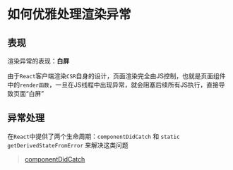 # 如何优雅处理渲染异常

## 表现

渲染异常的表现：**白屏**

由于`React`客户端渲染`CSR`自身的设计，页面渲染完全由JS控制，也就是页面组件中的`render函数`，一旦在JS线程中出现异常，就会阻塞后续所有JS执行，直接导致页面“白屏”

## 异常处理

在`React`中提供了两个生命周期：`componentDidCatch` 和 `static getDerivedStateFromError` 来解决这类问题

> [componentDidCatch](https://zh-hans.legacy.reactjs.org/docs/react-component.html#componentdidcatch)



